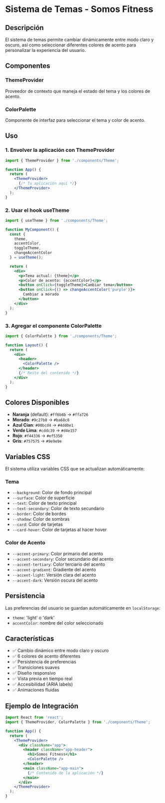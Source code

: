 # Sistema de Temas - Somos Fitness

## Descripción

El sistema de temas permite cambiar dinámicamente entre modo claro y oscuro, así como seleccionar diferentes colores de acento para personalizar la experiencia del usuario.

## Componentes

### ThemeProvider
Proveedor de contexto que maneja el estado del tema y los colores de acento.

### ColorPalette
Componente de interfaz para seleccionar el tema y color de acento.

## Uso

### 1. Envolver la aplicación con ThemeProvider

```jsx
import { ThemeProvider } from './components/Theme';

function App() {
  return (
    <ThemeProvider>
      {/* Tu aplicación aquí */}
    </ThemeProvider>
  );
}
```

### 2. Usar el hook useTheme

```jsx
import { useTheme } from './components/Theme';

function MyComponent() {
  const { 
    theme, 
    accentColor, 
    toggleTheme, 
    changeAccentColor 
  } = useTheme();

  return (
    <div>
      <p>Tema actual: {theme}</p>
      <p>Color de acento: {accentColor}</p>
      <button onClick={toggleTheme}>Cambiar tema</button>
      <button onClick={() => changeAccentColor('purple')}>
        Cambiar a morado
      </button>
    </div>
  );
}
```

### 3. Agregar el componente ColorPalette

```jsx
import { ColorPalette } from './components/Theme';

function Layout() {
  return (
    <div>
      <header>
        <ColorPalette />
      </header>
      {/* Resto del contenido */}
    </div>
  );
}
```

## Colores Disponibles

- **Naranja** (default): `#ff6b6b` → `#ffa726`
- **Morado**: `#9c27b0` → `#ba68c8`
- **Azul Cian**: `#00bcd4` → `#4dd0e1`
- **Verde Lima**: `#cddc39` → `#d4e157`
- **Rojo**: `#f44336` → `#ef5350`
- **Gris**: `#757575` → `#9e9e9e`

## Variables CSS

El sistema utiliza variables CSS que se actualizan automáticamente:

### Tema
- `--background`: Color de fondo principal
- `--surface`: Color de superficie
- `--text`: Color de texto principal
- `--text-secondary`: Color de texto secundario
- `--border`: Color de bordes
- `--shadow`: Color de sombras
- `--card`: Color de tarjetas
- `--card-hover`: Color de tarjetas al hacer hover

### Color de Acento
- `--accent-primary`: Color primario del acento
- `--accent-secondary`: Color secundario del acento
- `--accent-tertiary`: Color terciario del acento
- `--accent-gradient`: Gradiente del acento
- `--accent-light`: Versión clara del acento
- `--accent-dark`: Versión oscura del acento

## Persistencia

Las preferencias del usuario se guardan automáticamente en `localStorage`:
- `theme`: 'light' o 'dark'
- `accentColor`: nombre del color seleccionado

## Características

- ✅ Cambio dinámico entre modo claro y oscuro
- ✅ 6 colores de acento diferentes
- ✅ Persistencia de preferencias
- ✅ Transiciones suaves
- ✅ Diseño responsivo
- ✅ Vista previa en tiempo real
- ✅ Accesibilidad (ARIA labels)
- ✅ Animaciones fluidas

## Ejemplo de Integración

```jsx
import React from 'react';
import { ThemeProvider, ColorPalette } from './components/Theme';

function App() {
  return (
    <ThemeProvider>
      <div className="app">
        <header className="app-header">
          <h1>Somos Fitness</h1>
          <ColorPalette />
        </header>
        <main className="app-main">
          {/* Contenido de la aplicación */}
        </main>
      </div>
    </ThemeProvider>
  );
}
``` 